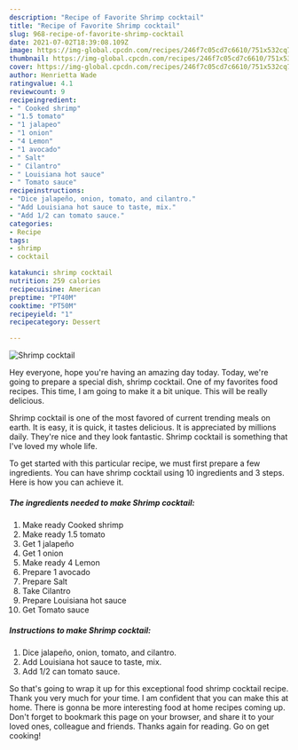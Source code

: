 ```yaml
---
description: "Recipe of Favorite Shrimp cocktail"
title: "Recipe of Favorite Shrimp cocktail"
slug: 968-recipe-of-favorite-shrimp-cocktail
date: 2021-07-02T18:39:08.109Z
image: https://img-global.cpcdn.com/recipes/246f7c05cd7c6610/751x532cq70/shrimp-cocktail-recipe-main-photo.jpg
thumbnail: https://img-global.cpcdn.com/recipes/246f7c05cd7c6610/751x532cq70/shrimp-cocktail-recipe-main-photo.jpg
cover: https://img-global.cpcdn.com/recipes/246f7c05cd7c6610/751x532cq70/shrimp-cocktail-recipe-main-photo.jpg
author: Henrietta Wade
ratingvalue: 4.1
reviewcount: 9
recipeingredient:
- " Cooked shrimp"
- "1.5 tomato"
- "1 jalapeo"
- "1 onion"
- "4 Lemon"
- "1 avocado"
- " Salt"
- " Cilantro"
- " Louisiana hot sauce"
- " Tomato sauce"
recipeinstructions:
- "Dice jalapeño, onion, tomato, and cilantro."
- "Add Louisiana hot sauce to taste, mix."
- "Add 1/2 can tomato sauce."
categories:
- Recipe
tags:
- shrimp
- cocktail

katakunci: shrimp cocktail 
nutrition: 259 calories
recipecuisine: American
preptime: "PT40M"
cooktime: "PT50M"
recipeyield: "1"
recipecategory: Dessert

---
```



![Shrimp cocktail](https://img-global.cpcdn.com/recipes/246f7c05cd7c6610/751x532cq70/shrimp-cocktail-recipe-main-photo.jpg)

Hey everyone, hope you're having an amazing day today. Today, we're going to prepare a special dish, shrimp cocktail. One of my favorites food recipes. This time, I am going to make it a bit unique. This will be really delicious.

Shrimp cocktail is one of the most favored of current trending meals on earth. It is easy, it is quick, it tastes delicious. It is appreciated by millions daily. They're nice and they look fantastic. Shrimp cocktail is something that I've loved my whole life.




To get started with this particular recipe, we must first prepare a few ingredients. You can have shrimp cocktail using 10 ingredients and 3 steps. Here is how you can achieve it.

<!--inarticleads1-->

##### The ingredients needed to make Shrimp cocktail:

1. Make ready  Cooked shrimp
1. Make ready 1.5 tomato
1. Get 1 jalapeño
1. Get 1 onion
1. Make ready 4 Lemon
1. Prepare 1 avocado
1. Prepare  Salt
1. Take  Cilantro
1. Prepare  Louisiana hot sauce
1. Get  Tomato sauce




<!--inarticleads2-->

##### Instructions to make Shrimp cocktail:

1. Dice jalapeño, onion, tomato, and cilantro.
1. Add Louisiana hot sauce to taste, mix.
1. Add 1/2 can tomato sauce.




So that's going to wrap it up for this exceptional food shrimp cocktail recipe. Thank you very much for your time. I am confident that you can make this at home. There is gonna be more interesting food at home recipes coming up. Don't forget to bookmark this page on your browser, and share it to your loved ones, colleague and friends. Thanks again for reading. Go on get cooking!
